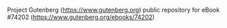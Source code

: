 Project Gutenberg (https://www.gutenberg.org) public repository for eBook #74202 (https://www.gutenberg.org/ebooks/74202)
